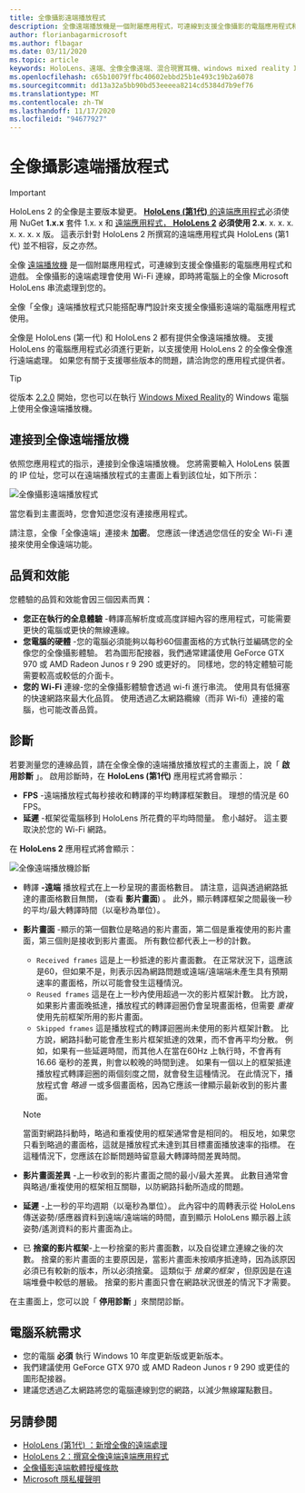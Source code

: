 ```yaml
---
title: 全像攝影遠端播放程式
description: 全像遠端播放機是一個附屬應用程式，可連線到支援全像攝影的電腦應用程式和遊戲。 全像攝影的遠端處理會使用 Wi-Fi 連線，即時將電腦上的全像 Microsoft HoloLens 串流處理到您的。
author: florianbagarmicrosoft
ms.author: flbagar
ms.date: 03/11/2020
ms.topic: article
keywords: HoloLens、遠端、全像全像遠端、混合現實耳機、windows mixed reality 耳機、虛擬實境耳機、診斷、效能
ms.openlocfilehash: c65b10079ffbc40602ebbd25b1e493c19b2a6078
ms.sourcegitcommit: dd13a32a5bb90bd53eeeea8214cd5384d7b9ef76
ms.translationtype: MT
ms.contentlocale: zh-TW
ms.lasthandoff: 11/17/2020
ms.locfileid: "94677927"
---
```

# <a name="holographic-remoting-player"></a>全像攝影遠端播放程式

>[!IMPORTANT]
>HoloLens 2 的全像是主要版本變更。 [ **HoloLens (第1代)** 的遠端應用程式](add-holographic-remoting.md)必須使用 NuGet **1.x.x** 套件 1.x. x 和 [遠端應用程式， **HoloLens 2**](holographic-remoting-create-host.md) **必須使用 2.x**. x. x. x. x. x. x. x 版。 這表示針對 HoloLens 2 所撰寫的遠端應用程式與 HoloLens (第1代) 並不相容，反之亦然。

全像 [遠端播放機](https://www.microsoft.com/p/holographic-remoting-player/9nblggh4sv40) 是一個附屬應用程式，可連線到支援全像攝影的電腦應用程式和遊戲。 全像攝影的遠端處理會使用 Wi-Fi 連線，即時將電腦上的全像 Microsoft HoloLens 串流處理到您的。

全像「全像」遠端播放程式只能搭配專門設計來支援全像攝影遠端的電腦應用程式使用。

全像是 HoloLens (第一代) 和 HoloLens 2 都有提供全像遠端播放機。  支援 HoloLens 的電腦應用程式必須進行更新，以支援使用 HoloLens 2 的全像全像進行遠端處理。 如果您有關于支援哪些版本的問題，請洽詢您的應用程式提供者。

>[!TIP]
>從版本 [2.2.0](holographic-remoting-version-history.md#v2.2.0) 開始，您也可以在執行 [Windows Mixed Reality](../../discover/navigating-the-windows-mixed-reality-home.md)的 Windows 電腦上使用全像遠端播放機。

## <a name="connecting-to-the-holographic-remoting-player"></a>連接到全像遠端播放機

依照您應用程式的指示，連接到全像遠端播放機。 您將需要輸入 HoloLens 裝置的 IP 位址，您可以在遠端播放程式的主畫面上看到該位址，如下所示：

![全像攝影遠端播放程式](images/holographicremotingplayer.png)

當您看到主畫面時，您會知道您沒有連接應用程式。

請注意，全像「全像遠端」連接未 **加密**。 您應該一律透過您信任的安全 Wi-Fi 連接來使用全像遠端功能。

## <a name="quality-and-performance"></a>品質和效能

您體驗的品質和效能會因三個因素而異：
* **您正在執行的全息體驗** -轉譯高解析度或高度詳細內容的應用程式，可能需要更快的電腦或更快的無線連線。
* **您電腦的硬體** -您的電腦必須能夠以每秒60個畫面格的方式執行並編碼您的全像您的全像攝影體驗。 若為圖形配接器，我們通常建議使用 GeForce GTX 970 或 AMD Radeon Junos r 9 290 或更好的。 同樣地，您的特定體驗可能需要較高或較低的介面卡。
* **您的 Wi-Fi** 連線-您的全像攝影體驗會透過 wi-fi 進行串流。 使用具有低擁塞的快速網路來最大化品質。 使用透過乙太網路纜線（而非 Wi-fi）連接的電腦，也可能改善品質。

## <a name="diagnostics"></a>診斷

若要測量您的連線品質，請在全像全像的遠端播放播放程式的主畫面上，說「 **啟用診斷** 」。 啟用診斷時，在 **HoloLens (第1代)** 應用程式將會顯示：

* **FPS** -遠端播放程式每秒接收和轉譯的平均轉譯框架數目。 理想的情況是 60 FPS。
* **延遲** -框架從電腦移到 HoloLens 所花費的平均時間量。 愈小越好。 這主要取決於您的 Wi-Fi 網路。

在 **HoloLens 2** 應用程式將會顯示：

![全像遠端播放機診斷](images/holographicremotingplayer-diag.png)

* 轉譯 **-遠端** 播放程式在上一秒呈現的畫面格數目。 請注意，這與透過網路抵達的畫面格數目無關， (查看 **影片畫面**) 。 此外，顯示轉譯框架之間最後一秒的平均/最大轉譯時間（以毫秒為單位）。

* **影片畫面** -顯示的第一個數位是略過的影片畫面，第二個是重複使用的影片畫面，第三個則是接收到影片畫面。 所有數位都代表上一秒的計數。
    * ```Received frames``` 這是上一秒抵達的影片畫面數。 在正常狀況下，這應該是60，但如果不是，則表示因為網路問題或遠端/遠端端未產生具有預期速率的畫面格，所以可能會發生這種情況。
    * ```Reused frames``` 這是在上一秒內使用超過一次的影片框架計數。 比方說，如果影片畫面晚抵達，播放程式的轉譯迴圈仍會呈現畫面格，但需要 *重複* 使用先前框架所用的影片畫面。
    * ```Skipped frames``` 這是播放程式的轉譯迴圈尚未使用的影片框架計數。 比方說，網路抖動可能會產生影片框架抵達的效果，而不會再平均分散。 例如，如果有一些延遲時間，而其他人在當在60Hz 上執行時，不會再有16.66 毫秒的差異，則會以較晚的時間到達。 如果有一個以上的框架抵達播放程式轉譯迴圈的兩個刻度之間，就會發生這種情況。 在此情況下，播放程式會 *略過* 一或多個畫面格，因為它應該一律顯示最新收到的影片畫面。

    >[!NOTE]
    >當面對網路抖動時，略過和重複使用的框架通常會是相同的。 相反地，如果您只看到略過的畫面格，這就是播放程式未達到其目標畫面播放速率的指標。 在這種情況下，您應該在診斷問題時留意最大轉譯時間差異時間。

* **影片畫面差異** -上一秒收到的影片畫面之間的最小/最大差異。 此數目通常會與略過/重複使用的框架相互關聯，以防網路抖動所造成的問題。
* **延遲** -上一秒的平均週期（以毫秒為單位）。 此內容中的周轉表示從 HoloLens 傳送姿勢/感應器資料到遠端/遠端端的時間，直到顯示 HoloLens 顯示器上該姿勢/遙測資料的影片畫面為止。
* 已 **捨棄的影片框架**-上一秒捨棄的影片畫面數，以及自從建立連線之後的次數。 捨棄的影片畫面的主要原因是，當影片畫面未按順序抵達時，因為該原因必須已有較新的版本，所以必須捨棄。 這類似于 *捨棄的框架* ，但原因是在遠端堆疊中較低的層級。 捨棄的影片畫面只會在網路狀況很差的情況下才需要。

在主畫面上，您可以說「 **停用診斷** 」來關閉診斷。

## <a name="pc-system-requirements"></a>電腦系統需求
* 您的電腦 **必須** 執行 Windows 10 年度更新版或更新版本。
* 我們建議使用 GeForce GTX 970 或 AMD Radeon Junos r 9 290 或更佳的圖形配接器。
* 建議您透過乙太網路將您的電腦連線到您的網路，以減少無線躍點數目。

## <a name="see-also"></a>另請參閱
* [HoloLens (第1代) ：新增全像的遠端處理](add-holographic-remoting.md)
* [HoloLens 2：撰寫全像遠端遠端應用程式](holographic-remoting-create-host.md)
* [全像攝影遠端軟體授權條款](https://docs.microsoft.com//legal/mixed-reality/microsoft-holographic-remoting-software-license-terms)
* [Microsoft 隱私權聲明](https://go.microsoft.com/fwlink/?LinkId=521839)
